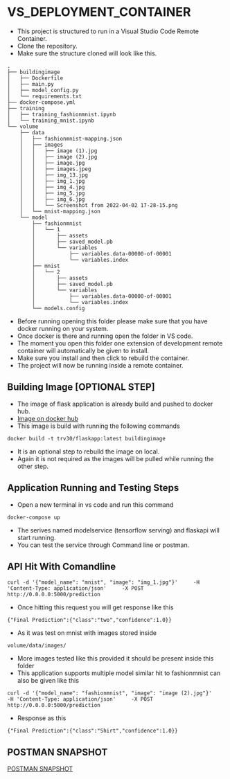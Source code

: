 # VS_DEPLOYMENT_CONTAINER
- This project is structured to run in a Visual Studio Code Remote Container.
- Clone the repository.
- Make sure the structure cloned will look like this.  
```shell
.
├── buildingimage
│   ├── Dockerfile
│   ├── main.py
│   ├── model_config.py
│   └── requirements.txt
├── docker-compose.yml
├── training
│   ├── training_fashionmnist.ipynb
│   └── training_mnist.ipynb
└── volume
    ├── data
    │   ├── fashionmnist-mapping.json
    │   ├── images
    │   │   ├── image (1).jpg
    │   │   ├── image (2).jpg
    │   │   ├── image.jpg
    │   │   ├── images.jpeg
    │   │   ├── img_13.jpg
    │   │   ├── img_1.jpg
    │   │   ├── img_4.jpg
    │   │   ├── img_5.jpg
    │   │   ├── img_6.jpg
    │   │   └── Screenshot from 2022-04-02 17-28-15.png
    │   └── mnist-mapping.json
    └── model
        ├── fashionmnist
        │   └── 1
        │       ├── assets
        │       ├── saved_model.pb
        │       └── variables
        │           ├── variables.data-00000-of-00001
        │           └── variables.index
        ├── mnist
        │   └── 2
        │       ├── assets
        │       ├── saved_model.pb
        │       └── variables
        │           ├── variables.data-00000-of-00001
        │           └── variables.index
        └── models.config

```

- Before running opening this folder please make sure that you have docker running on your system.
- Once docker is there and running open the folder in VS code.
- The moment you open this folder one extension of development remote container will automatically be given to install.
- Make sure you install and then click to rebuild the container.
- The project will now be running inside a remote container.  

## Building Image [OPTIONAL STEP]
- The image of flask application is already build and pushed to docker hub.  
- [Image on docker hub](https://hub.docker.com/r/trv30/flaskapp)
- This image is build with running the following commands

```shell
docker build -t trv30/flaskapp:latest buildingimage
```
- It is an optional step to rebuild the image on local.
- Again it is not required as the images will be pulled while running the other step.

## Application Running and Testing Steps
- Open a new terminal in vs code and run this command
```shell
docker-compose up
```
- The serives named modelservice (tensorflow serving) and flaskapi will start running.
- You can test the service through Command line or postman.
## API Hit With Comandline  
```shell
curl -d '{"model_name": "mnist", "image": "img_1.jpg"}'     -H 'Content-Type: application/json'     -X POST http://0.0.0.0:5000/prediction
```
- Once hitting this request you will get response like this

```shell
{"Final Prediction":{"class":"two","confidence":1.0}}
```
- As it was test on mnist with images stored inside
```shell
volume/data/images/
```
- More images tested like this provided it should be present inside this folder
- This application supports multiple model similar hit to fashionmnist can also be given like this  

```shell
curl -d '{"model_name": "fashionmnist", "image": "image (2).jpg"}'     -H 'Content-Type: application/json'     -X POST http://0.0.0.0:5000/prediction
```
- Response as this  
```shell
{"Final Prediction":{"class":"Shirt","confidence":1.0}}
```
## POSTMAN SNAPSHOT
[POSTMAN SNAPSHOT](https://github.com/Trajvoid/VS_DEPLOYMENT_CONTAINER/blob/main/postman_snapshot.png])
